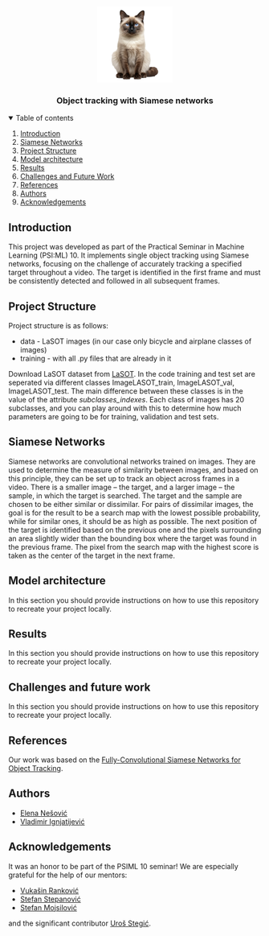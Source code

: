 <!-- PROJECT LOGO -->
<br />
<p align="center">
  <a href="https://github.com/catiaspsilva/README-template">
    <img src="images/siamese-cat-isolated-on-transparent-background-ai-generated-png.png" alt="Logo" width="150" height="150">
  </a>
  <h3 align="center">Object tracking with Siamese networks</h3>


<!-- TABLE OF CONTENTS -->
<details open="open">
  <summary>Table of contents</summary>
  <ol>
    <li><a href="#introduction">Introduction</a></li>
    <li><a href="#siamese-networks">Siamese Networks</a></li>
    <li><a href="#project-structure">Project Structure</a></li>
    <li><a href="#model-architecture">Model architecture</a></li>
    <li><a href="#results">Results</a></li>
    <li><a href="#challenges-and-future-work">Challenges and Future Work</a></li>
    <li><a href="#references">References</a></li>
    <li><a href="#authors">Authors</a></li>
    <li><a href="#acknowledgements">Acknowledgements</a></li>
  </ol>
</details>



<!-- Introduction -->
## <span id="introduction"> Introduction </span>

This project was developed as part of the Practical Seminar in Machine Learning (PSI:ML) 10. It implements single object tracking using Siamese networks, focusing on the challenge of accurately tracking a specified target throughout a video. The target is identified in the first frame and must be consistently detected and followed in all subsequent frames.

<!-- Project Structure -->
## <span id="project-structure"> Project Structure </span>
Project structure is as follows:
<ul>
  <li>data - LaSOT images (in our case only bicycle and airplane classes of images)</li>
  <li>training - with all .py files that are already in it</li>
</ul>
Download LaSOT dataset from <a href="https://onedrive.live.com/?authkey=%21AKDCa351cL3g44Q&id=83EEFE32EECC7F4B%2133234&cid=83EEFE32EECC7F4B">LaSOT</a>. In the code training and test set are seperated via different classes ImageLASOT_train, ImageLASOT_val, ImageLASOT_test. The main difference between these classes is in the value of the attribute <i>subclasses_indexes</i>. Each class of images has 20 subclasses, and you can play around with this to determine how much parameters are going to be for training, validation and test sets.

<!-- Siamese Networks -->
## <span id="siamese-networks"> Siamese Networks</span>
Siamese networks are convolutional networks trained on images. They are used to determine the measure of similarity between images, and based on this principle, they can be set up to track an object across frames in a video. There is a smaller image – the target, and a larger image – the sample, in which the target is searched. The target and the sample are chosen to be either similar or dissimilar. For pairs of dissimilar images, the goal is for the result to be a search map with the lowest possible probability, while for similar ones, it should be as high as possible. The next position of the target is identified based on the previous one and the pixels surrounding an area slightly wider than the bounding box where the target was found in the previous frame. The pixel from the search map with the highest score is taken as the center of the target in the next frame.


<!-- Model arch -->
## <span id="model-architecture"> Model architecture </span>

In this section you should provide instructions on how to use this repository to recreate your project locally.

<!-- Project Structure -->
## <span id="results"> Results </span>

In this section you should provide instructions on how to use this repository to recreate your project locally.

<!-- Project Structure -->
## <span id="challenges-and-future-work"> Challenges and future work </span>

In this section you should provide instructions on how to use this repository to recreate your project locally.

<!-- Project Structure -->
## <span id="references"> References </span>

Our work was based on the <a href="https://arxiv.org/pdf/1606.09549">Fully-Convolutional Siamese Networks for Object Tracking</a>. 

<!-- Authors -->
## Authors

<ul>
  <li>
    <a href="https://github.com/0elena0">Elena Nešović </a>
  </li>
  <li>
    <a href="https://github.com/Dovlane">Vladimir Ignjatijević</a>
  </li>
</ul>


<!-- ACKNOWLEDGEMENTS -->
## Acknowledgements

It was an honor to be part of the PSIML 10 seminar! We are especially grateful for the help of our mentors:
<ul>
  <li><a href="https://www.linkedin.com/in/vukasinrankovic/">Vukašin Ranković</a></li>
  <li><a href="https://www.linkedin.com/in/stefan-stepanovic/">Stefan Stepanović</a></li>
  <li><a href="https://www.linkedin.com/in/stefan-mojsilovic/">Stefan Mojsilović</a></li>
</ul>
and the significant contributor <a href="https://www.linkedin.com/in/urosstegic/">Uroš Stegić</a>.


